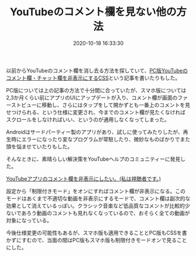 ﻿---
title: YouTubeのコメント欄を見ない他の方法
date: 2020-10-18 16:33:30
post_id: 0wxh4a
categories:
  - 雑記
tags:
---

以前からYouTubeのコメント欄を消し去る方法を探していて、[PC版YouTubeのコメント欄・チャット欄を非表示にするCSS](/post/68ivdi/)という記事を書いたりもした。

<!-- more -->

PC版については上の記事の方法で十分間に合っていたが、スマホ版については2,3か月くらい前にアプリのUIにアップデートが入り、コメント欄が画面のファーストビューに移動し、さらにはタップをして開かずとも一番上のコメントを見せつけられる、という仕様に変更され、今までのコメント欄が見たくなければスクロールをしなければいい、というのが通用しなくなってしまった。

Androidはサードパーティー製のアプリがあり、試しに使ってみたりしたが、再生時にエラーになったり変なプログラムが常駐したり、微妙なものばかりでまた頭を悩ませていたりもした。

そんなときに、素晴らしい解決策をYouTubeヘルプのコミュニティーに発見した。

[YouTubeアプリのコメント欄を非表示にしたい。(私は視聴者です。)](https://support.google.com/youtube/thread/54526012?hl=ja)

設定から「制限付きモード」をオンにすればコメント欄が非表示になる。このモードはあくまで不適切な動画を非表示にするモードで、コメント欄は副次的な効果として消えているっぽい。クラシック音楽など低品質なコメントが比較的少ないであろう動画のコメントも見れなくなっているので、おそらく全ての動画が対象になっている。

今後仕様変更の可能性もあるが、スマホ版も適用できることとPC版もCSSを書かずにすむので、当面の間はPC版もスマホ版も制限付きモードオンで見ることにした。

